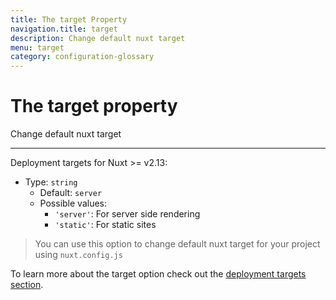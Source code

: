 ```yaml
---
title: The target Property
navigation.title: target
description: Change default nuxt target
menu: target
category: configuration-glossary
---
```

# The target property

Change default nuxt target

---

Deployment targets for Nuxt >= v2.13:

- Type: `string`
  - Default: `server`
  - Possible values:
    - `'server'`: For server side rendering
    - `'static'`: For static sites

> You can use this option to change default nuxt target for your project using `nuxt.config.js`

To learn more about the target option check out the [deployment targets section](/docs/features/deployment-targets).
